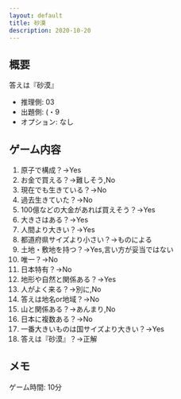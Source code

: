 ```yaml
---
layout: default
title: 砂漠
description: 2020-10-20
---
```


## 概要

答えは『砂漠』

- 推理側: 03
- 出題側: (・9
- オプション: なし

## ゲーム内容

1. 原子で構成？→Yes
2. お金で買える？→難しそう,No
3. 現在でも生きている？→No
4. 過去生きていた？→No
5. 100億などの大金があれば買えそう？→Yes
6. 大きさはある？→Yes
7. 人間より大きい？→Yes
8. 都道府県サイズより小さい？→ものによる
9. 土地・敷地を持つ？→Yes,言い方が妥当ではない
10. 唯一？→No
11. 日本特有？→No
12. 地形や自然と関係ある？→Yes
13. 人がよく来る？→別に,No
14. 答えは地名or地域？→No
15. 山と関係ある？→あんまり,No
16. 日本に複数ある？→No
17. 一番大きいものは国サイズより大きい？→Yes
18. 答えは『砂漠』？→正解

## メモ

ゲーム時間: 10分
